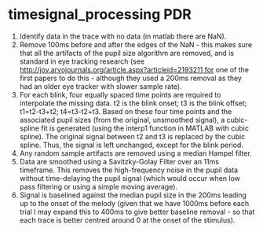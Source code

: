 # timesignal_processing PDR
1) Identify data in the trace with no data (in matlab there are NaN). 
2) Remove 100ms before and after the edges of the NaN - this makes sure that all the artifacts of the pupil size algorithm are removed, and is standard in eye tracking research (see http://jov.arvojournals.org/article.aspx?articleid=2193211 for one of the first papers to do this - although they used a 200ms removal as they had an older eye tracker with slower sample rate). 
3) For each blink, four equally spaced time points are required to interpolate the missing data. t2 is the blink onset; t3 is the blink offset; t1=t2-t3+t2; t4=t3-t2+t3. Based on these four time points and the associated pupil sizes (from the original, unsmoothed signal), a cubic-spline fit is generated (using the interp1 function in MATLAB with cubic spline). The original signal between t2 and t3 is replaced by the cubic spline. Thus, the signal is left unchanged, except for the blink period.
4) Any random sample artifacts are removed using a median Hampel filter.
5) Data are smoothed using a Savitzky-Golay Filter over an 11ms timeframe. This removes the high-frequency noise in the pupil data without time-delaying the pupil signal (which would occur when low pass filtering or using a simple moving average).  
6) Signal is baselined against the median pupil size in the 200ms leading up to the onset of the melody (given that we have 1000ms before each trial I may expand this to 400ms to give better baseline removal - so that each trace is better centred around 0 at the onset of the stimulus). 
